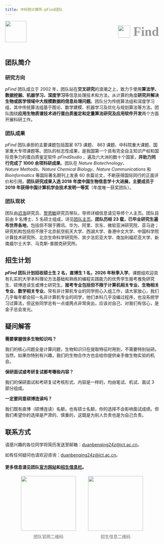 ```yaml
---
title: 中科院计算所-pFind团队
---
```


<div style="
  display: flex;
  justify-content: space-between; 
  align-items: center; 
  width: 100%; 
  box-sizing: border-box;
  padding: 0 0px; 
">
  <div style="
    width: 100%; 
    display: flex;
    align-items: center;
    gap: 10px;
    box-sizing: border-box; 
  ">
    <img src="https://ict.cas.cn/images/header_ict.png" style="height: 70px;" />
  </div>

  <div style="
    width: 45%; 
    display: flex;
    align-items: center;
    gap: 10px;
    justify-content: flex-end; 
    box-sizing: border-box;
  ">
    <img src="https://pfind.ict.ac.cn/images/favicon.png" style="height: 40px;" />
    <h1 style="font-size: 3em; font-family: Cambria, Microsoft YaHei; margin: 0; color: #999">Find</h1>
  </div>
</div>

<p style="clear: both; margin-top: 50px;">

## 团队简介

### 研究方向

$pFind$ 团队成立于 $2002$ 年，团队站在**交叉研究**的浪潮之上，致力于使用**算法学、数据挖掘、机器学习、深度学习**等信息处理技术和方法，从计算的角度**研究并解决生物或医学领域中大规模数据的信息处理问题**。团队分为传统算法组和深度学习组，其中传统算法组基于图论、数学建模、机器学习及优化与规划算法等方法。团队围绕**应用生物质谱技术进行蛋白质鉴定和定量算法研究及应用软件开发**两个方面开展科研工作。

### 团队成果

$pFind$ 团队承担的主要课题包括国家 $973$ 课题、 $863$ 课题、中科院重大课题、国家重大专项课题等。团队的标志性成果，是我国第一个具有完全自主知识产权和国际竞争力的蛋白质鉴定软件 $pFindStudio$ ，遍及六大洲的数十个国家，**并助力同行完成了 $1000$ 余项科研成果**。团队在 $Nature \ Biotechnology$、$Nature \ Methods$、$Nature \ Chemical \ Biology$、$Nature \ Communications$ 和 $Bioinformatics$ 等国际著名期刊上发表 $60$ 余篇论文，不断获得国际同行的正面评价和引用。**团队研究成果入选 $2018$ 年度中国生物信息学十大进展，主要成员于 $2019$ 年获得中国计算机学会技术发明一等奖**（年度唯一获奖团队）。

### 团队现状

团队由[迟浩](https://pfind.ict.ac.cn/people/chihao/)研究员、[贺思敏](http://pfind.net/people/hesimin/Chinese/default.htm)研究员带队，导师详细信息请见导师个人主页。团队目前由 $9$ 名博士、$5$ 名硕士组成，详见[团队主页](https://pfind.ict.ac.cn)。**团队历经 $23$ 载，已毕业研究生遍布世界各地**，包括但不限于腾讯、华为、阿里、京东、微软亚洲研究院、亚马逊；研究机构包括但不限于北京航空航天大学、西湖大学、香港中文大学、中国科学院计算技术研究所、北京生命科学研究所、宾夕法尼亚大学、南加利福尼亚大学、新南威尔士大学、马克斯-普朗克研究所。

## 招生计划

**$pFind$ 团队计划招收硕士生 $2$ 名，直博生 $1$ 名，$2026$ 年秋季入学**。课题组欢迎具有扎实的大学本科理论方法基础和熟练的编程实践能力的优秀学生报考推免研究生、硕博连读生或博士研究生。**报考专业包括但不限于计算机相关专业、生物相关专业、数学相关专业**。常有非计算机专业的同学担心入组工作，请大家放心，我们几乎每年都会招一名非计算机专业的同学，他们本科几乎没编过程序，也没系统学习过算法，但这些同学总有一点或两点非常突出，应该对自己、对我们有信心，是金子总会发光。

## 疑问解答

**需要掌握很多生物知识吗？**

我们的核心问题全是计算问题，生物知识只在提取特征时用到，不需要特别钻研。当然，如果你特别有兴趣，我们的生物合作方也会给你提供亲手做生物实验的机会。

**保研面试或考研复试都考哪些内容？**

我们的保研面试和考研复试考核形式、内容是一样的，均由笔试、机试、面试 $3$ 部分组成。

**一定要同意硕博连读吗？**

我们既有直博（硕博连读）名额，也有硕士名额，你的选择不会影响面试成绩。但我们希望你的选择是严肃的、慎重的，这既是为别人负责也是为自己负责。


## 联系方式

请感兴趣的各位同学将简历发送至邮箱：duanbenqing24z@ict.ac.cn。

如有任何疑问也请欢迎咨询：duanbenqing24z@ict.ac.cn。

#### 更多信息请见团队[官方网站](https://pfind.ict.ac.cn)和[招生信息栏](https://pfind.ict.ac.cn/rt/)。

<div style="
  text-align: center;  /* 整个二维码模块居中 */
  margin: 20px 0;       /* 与上下文字间隔20px，可微调 */
">
  <div style="
    display: inline-flex;  /* 横向布局两个单元 */
    gap: 40px;             /* 两个单元之间的间距，比原20px稍大，避免拥挤 */
    align-items: flex-start; /* 确保两个单元顶部对齐（避免注释长短影响对齐） */
  ">
    <div style="
      display: flex;
      flex-direction: column; /* 垂直排列：二维码在上，注释在下 */
      align-items: center;    /* 单元内内容居中（注释跟二维码对齐） */
    ">
      <img src="https://tc.z.wiki/autoupload/f/hXWfFbh44HREn5GCCU4On2877XpOiCZ_ICUMFv3lXd6yl5f0KlZfm6UsKj-HyTuv/20250902/Azb4/400X400/%E5%9B%A2%E9%98%9F%E5%AE%98%E7%BD%91.png"
           style="
             width: 180px;    /* 固定二维码宽度（缩小尺寸，可按需改120-180px） */
             height: auto;    /* 保持宽高比，避免变形 */
           ">
      <p style="
        margin: 8px 0 0;  /* 注释与二维码间距8px，无下外边距 */
        font-size: 14px;  /* 注释字体大小，比正文稍小更协调 */
        color: #666;      /* 注释颜色（灰色系，不抢二维码视觉） */
      ">团队官网二维码</p>
    </div>
    <div style="
      display: flex;
      flex-direction: column;
      align-items: center;
    ">
      <img src="https://tc-new.z.wiki/autoupload/f/hXWfFbh44HREn5GCCU4On2877XpOiCZ_ICUMFv3lXd6yl5f0KlZfm6UsKj-HyTuv/20250902/nxjQ/400X400/%E6%8B%9B%E7%94%9F%E4%BF%A1%E6%81%AF.png"
           style="
             width: 180px;    /* 与第一个二维码宽度一致，保持对称 */
             height: auto;
           ">
      <p style="
        margin: 8px 0 0;
        font-size: 14px;
        color: #666;
      ">招生信息二维码</p>
    </div>
  </div>
</div>

</p>

